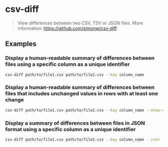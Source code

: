 # csv-diff

> View differences between two CSV, TSV or JSON files. More information: <https://github.com/simonw/csv-diff>.

## Examples

### Display a human-readable summary of differences between files using a specific column as a unique identifier

```bash
csv-diff path/to/file1.csv path/to/file2.csv --key column_name
```

### Display a human-readable summary of differences between files that includes unchanged values in rows with at least one change

```bash
csv-diff path/to/file1.csv path/to/file2.csv --key column_name --show-unchanged
```

### Display a summary of differences between files in JSON format using a specific column as a unique identifier

```bash
csv-diff path/to/file1.csv path/to/file2.csv --key column_name --json
```
